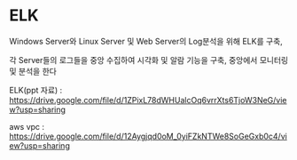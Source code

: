 # ELK
Windows Server와 Linux Server 및 Web Server의 Log분석을 위해 ELK를 구축, 

각 Server들의 로그들을 중앙 수집하여 시각화 및 알람 기능을 구축, 중앙에서 모니터링 및 분석을 한다

ELK(ppt 자료) : https://drive.google.com/file/d/1ZPixL78dWHUalcOq6vrrXts6TjoW3NeG/view?usp=sharing

aws vpc : https://drive.google.com/file/d/12Aygjqd0oM_0yiFZkNTWe8SoGeGxb0c4/view?usp=sharing
